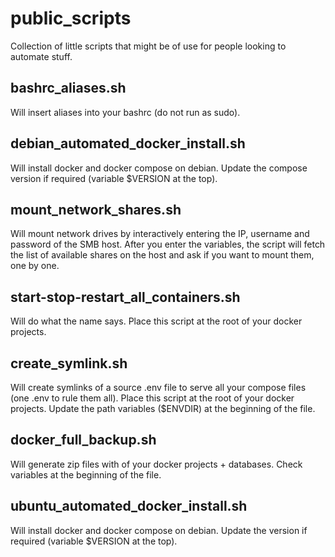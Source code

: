 # public_scripts

Collection of little scripts that might be of use for people looking to automate stuff.

## bashrc_aliases.sh
Will insert aliases into your bashrc (do not run as sudo).

## debian_automated_docker_install.sh 
Will install docker and docker compose on debian.
Update the compose version if required (variable $VERSION at the top).

## mount_network_shares.sh
Will mount network drives by interactively entering the IP, username and password of the SMB host.
After you enter the variables, the script will fetch the list of available shares on the host and ask if you want to mount them, one by one.

## start-stop-restart_all_containers.sh
Will do what the name says.
Place this script at the root of your docker projects.

## create_symlink.sh
Will create symlinks of a source .env file to serve all your compose files (one .env to rule them all).
Place this script at the root of your docker projects.
Update the path variables ($ENVDIR) at the beginning of the file.

## docker_full_backup.sh
Will generate zip files with of your docker projects + databases.
Check variables at the beginning of the file.

## ubuntu_automated_docker_install.sh
Will install docker and docker compose on debian.
Update the version if required (variable $VERSION at the top).